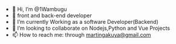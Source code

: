 - 👋 Hi, I’m @1Wambugu
- 👀 front and back-end developer
- 🌱 I’m currently Working as a software Developer(Backend)
- 💞️ I’m looking to collaborate on Nodejs,Python and Vue Projects 
- 📫 How to reach me: through martingakuya@gmail.com
  

<!---
1Wambugu/1Wambugu is a ✨ special ✨ repository because its `README.md` (this file) appears on your GitHub profile.
You can click the Preview link to take a look at your changes.
--->

